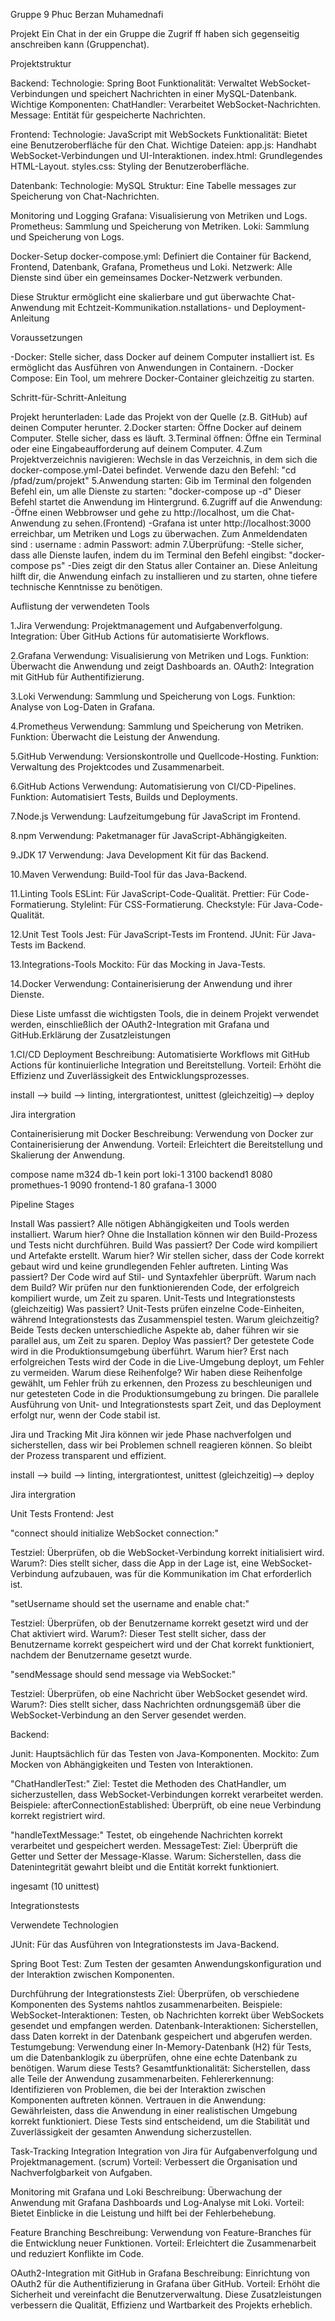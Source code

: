 Gruppe 9 Phuc Berzan Muhamednafi

Projekt Ein Chat in der ein Gruppe die Zugrif ff haben sich gegenseitig anschreiben kann (Gruppenchat).

Projektstruktur

Backend: Technologie: Spring Boot Funktionalität: Verwaltet WebSocket-Verbindungen und speichert Nachrichten in einer MySQL-Datenbank. Wichtige Komponenten: ChatHandler: Verarbeitet WebSocket-Nachrichten. Message: Entität für gespeicherte Nachrichten.

Frontend: Technologie: JavaScript mit WebSockets Funktionalität: Bietet eine Benutzeroberfläche für den Chat. Wichtige Dateien: app.js: Handhabt WebSocket-Verbindungen und UI-Interaktionen. index.html: Grundlegendes HTML-Layout. styles.css: Styling der Benutzeroberfläche.

Datenbank: Technologie: MySQL Struktur: Eine Tabelle messages zur Speicherung von Chat-Nachrichten.

Monitoring und Logging Grafana: Visualisierung von Metriken und Logs. Prometheus: Sammlung und Speicherung von Metriken. Loki: Sammlung und Speicherung von Logs.

Docker-Setup docker-compose.yml: Definiert die Container für Backend, Frontend, Datenbank, Grafana, Prometheus und Loki. Netzwerk: Alle Dienste sind über ein gemeinsames Docker-Netzwerk verbunden.

Diese Struktur ermöglicht eine skalierbare und gut überwachte Chat-Anwendung mit Echtzeit-Kommunikation.nstallations- und Deployment-Anleitung

Voraussetzungen

-Docker: Stelle sicher, dass Docker auf deinem Computer installiert ist. Es ermöglicht das Ausführen von Anwendungen in Containern. -Docker Compose: Ein Tool, um mehrere Docker-Container gleichzeitig zu starten.

Schritt-für-Schritt-Anleitung

Projekt herunterladen: Lade das Projekt von der Quelle (z.B. GitHub) auf deinen Computer herunter. 2.Docker starten: Öffne Docker auf deinem Computer. Stelle sicher, dass es läuft. 3.Terminal öffnen: Öffne ein Terminal oder eine Eingabeaufforderung auf deinem Computer. 4.Zum Projektverzeichnis navigieren: Wechsle in das Verzeichnis, in dem sich die docker-compose.yml-Datei befindet. Verwende dazu den Befehl: "cd /pfad/zum/projekt" 5.Anwendung starten: Gib im Terminal den folgenden Befehl ein, um alle Dienste zu starten: "docker-compose up -d" Dieser Befehl startet die Anwendung im Hintergrund. 6.Zugriff auf die Anwendung: -Öffne einen Webbrowser und gehe zu http://localhost, um die Chat-Anwendung zu sehen.(Frontend) -Grafana ist unter http://localhost:3000 erreichbar, um Metriken und Logs zu überwachen. Zum Anmeldendaten sind : username : admin Passwort: admin 7.Überprüfung: -Stelle sicher, dass alle Dienste laufen, indem du im Terminal den Befehl eingibst: "docker-compose ps" -Dies zeigt dir den Status aller Container an.
Diese Anleitung hilft dir, die Anwendung einfach zu installieren und zu starten, ohne tiefere technische Kenntnisse zu benötigen.

Auflistung der verwendeten Tools

1.Jira Verwendung: Projektmanagement und Aufgabenverfolgung. Integration: Über GitHub Actions für automatisierte Workflows.

2.Grafana Verwendung: Visualisierung von Metriken und Logs. Funktion: Überwacht die Anwendung und zeigt Dashboards an. OAuth2: Integration mit GitHub für Authentifizierung.

3.Loki Verwendung: Sammlung und Speicherung von Logs. Funktion: Analyse von Log-Daten in Grafana.

4.Prometheus Verwendung: Sammlung und Speicherung von Metriken. Funktion: Überwacht die Leistung der Anwendung.

5.GitHub Verwendung: Versionskontrolle und Quellcode-Hosting. Funktion: Verwaltung des Projektcodes und Zusammenarbeit.

6.GitHub Actions Verwendung: Automatisierung von CI/CD-Pipelines. Funktion: Automatisiert Tests, Builds und Deployments.

7.Node.js Verwendung: Laufzeitumgebung für JavaScript im Frontend.

8.npm Verwendung: Paketmanager für JavaScript-Abhängigkeiten.

9.JDK 17 Verwendung: Java Development Kit für das Backend.

10.Maven Verwendung: Build-Tool für das Java-Backend.

11.Linting Tools ESLint: Für JavaScript-Code-Qualität. Prettier: Für Code-Formatierung. Stylelint: Für CSS-Formatierung. Checkstyle: Für Java-Code-Qualität.

12.Unit Test Tools Jest: Für JavaScript-Tests im Frontend. JUnit: Für Java-Tests im Backend.

13.Integrations-Tools Mockito: Für das Mocking in Java-Tests.

14.Docker Verwendung: Containerisierung der Anwendung und ihrer Dienste.

Diese Liste umfasst die wichtigsten Tools, die in deinem Projekt verwendet werden, einschließlich der OAuth2-Integration mit Grafana und GitHub.Erklärung der Zusatzleistungen

1.CI/CD Deployment Beschreibung: Automatisierte Workflows mit GitHub Actions für kontinuierliche Integration und Bereitstellung. Vorteil: Erhöht die Effizienz und Zuverlässigkeit des Entwicklungsprozesses.

install --> build --> linting, intergrationtest, unittest (gleichzeitig)--> deploy

Jira intergration

Containerisierung mit Docker Beschreibung: Verwendung von Docker zur Containerisierung der Anwendung. Vorteil: Erleichtert die Bereitstellung und Skalierung der Anwendung.

compose name m324 db-1 kein port loki-1 3100 backend1 8080 promethues-1 9090 frontend-1 80 grafana-1 3000

Pipeline Stages

Install Was passiert? Alle nötigen Abhängigkeiten und Tools werden installiert. Warum hier? Ohne die Installation können wir den Build-Prozess und Tests nicht durchführen.
Build Was passiert? Der Code wird kompiliert und Artefakte erstellt. Warum hier? Wir stellen sicher, dass der Code korrekt gebaut wird und keine grundlegenden Fehler auftreten.
Linting Was passiert? Der Code wird auf Stil- und Syntaxfehler überprüft. Warum nach dem Build? Wir prüfen nur den funktionierenden Code, der erfolgreich kompiliert wurde, um Zeit zu sparen.
Unit-Tests und Integrationstests (gleichzeitig) Was passiert? Unit-Tests prüfen einzelne Code-Einheiten, während Integrationstests das Zusammenspiel testen. Warum gleichzeitig? Beide Tests decken unterschiedliche Aspekte ab, daher führen wir sie parallel aus, um Zeit zu sparen.
Deploy Was passiert? Der getestete Code wird in die Produktionsumgebung überführt. Warum hier? Erst nach erfolgreichen Tests wird der Code in die Live-Umgebung deployt, um Fehler zu vermeiden. Warum diese Reihenfolge?
Wir haben diese Reihenfolge gewählt, um Fehler früh zu erkennen, den Prozess zu beschleunigen und nur getesteten Code in die Produktionsumgebung zu bringen. Die parallele Ausführung von Unit- und Integrationstests spart Zeit, und das Deployment erfolgt nur, wenn der Code stabil ist.

Jira und Tracking Mit Jira können wir jede Phase nachverfolgen und sicherstellen, dass wir bei Problemen schnell reagieren können. So bleibt der Prozess transparent und effizient.

install --> build --> linting, intergrationtest, unittest (gleichzeitig)--> deploy

Jira intergration

Unit Tests Frontend: Jest

"connect should initialize WebSocket connection:"

Testziel: Überprüfen, ob die WebSocket-Verbindung korrekt initialisiert wird. Warum?: Dies stellt sicher, dass die App in der Lage ist, eine WebSocket-Verbindung aufzubauen, was für die Kommunikation im Chat erforderlich ist.

"setUsername should set the username and enable chat:"

Testziel: Überprüfen, ob der Benutzername korrekt gesetzt wird und der Chat aktiviert wird. Warum?: Dieser Test stellt sicher, dass der Benutzername korrekt gespeichert wird und der Chat korrekt funktioniert, nachdem der Benutzername gesetzt wurde.

"sendMessage should send message via WebSocket:"

Testziel: Überprüfen, ob eine Nachricht über WebSocket gesendet wird. Warum?: Dies stellt sicher, dass Nachrichten ordnungsgemäß über die WebSocket-Verbindung an den Server gesendet werden.

Backend:

Junit: Hauptsächlich für das Testen von Java-Komponenten. Mockito: Zum Mocken von Abhängigkeiten und Testen von Interaktionen.

"ChatHandlerTest:" Ziel: Testet die Methoden des ChatHandler, um sicherzustellen, dass WebSocket-Verbindungen korrekt verarbeitet werden. Beispiele: afterConnectionEstablished: Überprüft, ob eine neue Verbindung korrekt registriert wird.

"handleTextMessage:" Testet, ob eingehende Nachrichten korrekt verarbeitet und gespeichert werden. MessageTest: Ziel: Überprüft die Getter und Setter der Message-Klasse. Warum: Sicherstellen, dass die Datenintegrität gewahrt bleibt und die Entität korrekt funktioniert.

ingesamt (10 unittest)

Integrationstests

Verwendete Technologien

JUnit: Für das Ausführen von Integrationstests im Java-Backend.

Spring Boot Test: Zum Testen der gesamten Anwendungskonfiguration und der Interaktion zwischen Komponenten.

Durchführung der Integrationstests Ziel: Überprüfen, ob verschiedene Komponenten des Systems nahtlos zusammenarbeiten. Beispiele: WebSocket-Interaktionen: Testen, ob Nachrichten korrekt über WebSockets gesendet und empfangen werden. Datenbank-Interaktionen: Sicherstellen, dass Daten korrekt in der Datenbank gespeichert und abgerufen werden. Testumgebung: Verwendung einer In-Memory-Datenbank (H2) für Tests, um die Datenbanklogik zu überprüfen, ohne eine echte Datenbank zu benötigen. Warum diese Tests? Gesamtfunktionalität: Sicherstellen, dass alle Teile der Anwendung zusammenarbeiten. Fehlererkennung: Identifizieren von Problemen, die bei der Interaktion zwischen Komponenten auftreten können. Vertrauen in die Anwendung: Gewährleisten, dass die Anwendung in einer realistischen Umgebung korrekt funktioniert. Diese Tests sind entscheidend, um die Stabilität und Zuverlässigkeit der gesamten Anwendung sicherzustellen.

Task-Tracking Integration Integration von Jira für Aufgabenverfolgung und Projektmanagement. (scrum) Vorteil: Verbessert die Organisation und Nachverfolgbarkeit von Aufgaben.

Monitoring mit Grafana und Loki Beschreibung: Überwachung der Anwendung mit Grafana Dashboards und Log-Analyse mit Loki. Vorteil: Bietet Einblicke in die Leistung und hilft bei der Fehlerbehebung.

Feature Branching Beschreibung: Verwendung von Feature-Branches für die Entwicklung neuer Funktionen. Vorteil: Erleichtert die Zusammenarbeit und reduziert Konflikte im Code.

OAuth2-Integration mit GitHub in Grafana Beschreibung: Einrichtung von OAuth2 für die Authentifizierung in Grafana über GitHub. Vorteil: Erhöht die Sicherheit und vereinfacht die Benutzerverwaltung. Diese Zusatzleistungen verbessern die Qualität, Effizienz und Wartbarkeit des Projekts erheblich.
